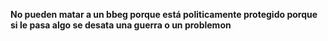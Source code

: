 **No pueden matar a un bbeg porque está politicamente protegido porque si le pasa algo se desata una guerra o un problemon**